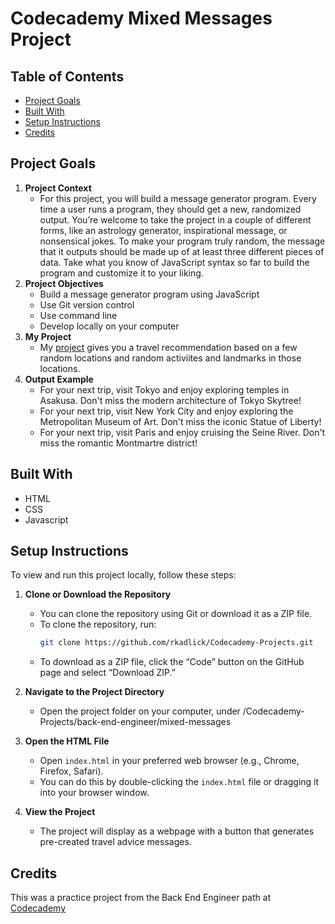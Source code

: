 # Codecademy Mixed Messages Project

## Table of Contents
* [Project Goals](#project-goals)
* [Built With](#built-with)
* [Setup Instructions](#setup-instructions)
* [Credits](#credits)

## Project Goals
1. **Project Context**
    * For this project, you will build a message generator program. Every time a user runs a program, they should get a new, randomized output. You’re welcome to take the project in a couple of different forms, like an astrology generator, inspirational message, or nonsensical jokes. To make your program truly random, the message that it outputs should be made up of at least three different pieces of data. Take what you know of JavaScript syntax so far to build the program and customize it to your liking.
2. **Project Objectives**
    * Build a message generator program using JavaScript
    * Use Git version control
    * Use command line
    * Develop locally on your computer
3. **My Project**
    * My [project](https://github.com/rkadlick/Codecademy-Projects/tree/main/back-end-engineer/mixed-messages) gives you a travel recommendation based on a few random locations and random activiites and landmarks in those locations.
4. **Output Example**
    * For your next trip, visit Tokyo and enjoy exploring temples in Asakusa. Don't miss the modern architecture of Tokyo Skytree!
    * For your next trip, visit New York City and enjoy exploring the Metropolitan Museum of Art. Don't miss the iconic Statue of Liberty!
    * For your next trip, visit Paris and enjoy cruising the Seine River. Don't miss the romantic Montmartre district!

## Built With
* HTML
* CSS
* Javascript

## Setup Instructions

To view and run this project locally, follow these steps:

1. **Clone or Download the Repository**
   * You can clone the repository using Git or download it as a ZIP file.
   * To clone the repository, run:
     ```bash
     git clone https://github.com/rkadlick/Codecademy-Projects.git
     ```
   * To download as a ZIP file, click the “Code” button on the GitHub page and select “Download ZIP.”

2. **Navigate to the Project Directory**
   * Open the project folder on your computer, under /Codecademy-Projects/back-end-engineer/mixed-messages

3. **Open the HTML File**
   * Open `index.html` in your preferred web browser (e.g., Chrome, Firefox, Safari).
   * You can do this by double-clicking the `index.html` file or dragging it into your browser window.

4. **View the Project**
   * The project will display as a webpage with a button that generates pre-created travel advice messages.

## Credits
This was a practice project from the Back End Engineer path at [Codecademy](https://www.codecademy.com)